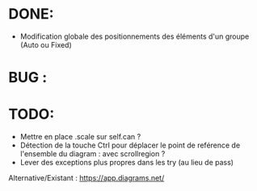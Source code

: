 # DONE:
+ Modification globale des positionnements des éléments d'un groupe (Auto ou Fixed)

# BUG : 

# TODO:
+ Mettre en place .scale sur self.can ?   
+ Détection de la touche Ctrl pour déplacer le point de reférence de l'ensemble du diagram : avec scrollregion ?  
+ Lever des exceptions plus propres dans les try (au lieu de pass)

Alternative/Existant : https://app.diagrams.net/
